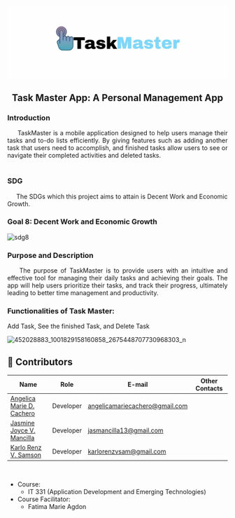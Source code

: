 ![mainheader](https://github.com/angelicamariecachero/Final_Project_AppDev/blob/main/assets/images/logo.jpg.jpg)
<h2 align="center"> Task Master App: A Personal Management App</h2>

<h3> Introduction </h3> <i class="fa-solid fa-1"></i>
  <p align=justify>
&nbsp;&nbsp;&nbsp;&nbsp; TaskMaster is a mobile application designed to help users manage their tasks and to-do lists efficiently. By giving features such as adding another task that users need to accomplish, and finished tasks allow users to see or navigate their completed activities and deleted tasks.
<br></br>

<h3> SDG </h3> <i class="fa-solid fa-1"></i>

<p align=justify> &nbsp;&nbsp;&nbsp;&nbsp; The SDGs which this project aims to attain is Decent Work and Economic Growth.

<h3> Goal 8: Decent Work and Economic Growth </h3> <i class="fa-solid fa-1"></i>

![sdg8](https://user-images.githubusercontent.com/102529828/181732978-0b7032cb-dc9a-4c38-8ec1-16dd09f58cdf.png)

 <h3> Purpose and Description </h3> <i class="fa-solid fa-1"></i>
 
<p align=justify> &nbsp;&nbsp;&nbsp;&nbsp;The purpose of TaskMaster is to provide users with an intuitive and effective tool for managing their daily tasks and achieving their goals. The app will help users prioritize their tasks, and track their progress, ultimately leading to better time management and productivity.

 <h3> Functionalities of Task Master: </h3> <i class="fa-solid fa-1"></i>

Add Task, See the finished Task, and Delete Task

![452028883_1001829158160858_2675448707730968303_n](https://github.com/user-attachments/assets/ec123117-2b4d-4bb8-b41c-6bae46b33c0d)

##  <a id = "contrib"> 👷‍ Contributors </a> <br>

| Name | Role | E-mail | Other Contacts |
| --- | --- | --- | --- |
| <a href = "https://github.com/angelicamariecachero">Angelica Marie D. Cachero</a> | Developer | angelicamariecachero@gmail.com |   |
| <a href = "https://github.com/jasmancilla">Jasmine Joyce V. Mancilla </a>|  Developer  | jasmancilla13@gmail.com |  |
| <a href = "https://github.com/Rentzu">Karlo Renz V. Samson </a>| Developer | karlorenzvsam@gmail.com | |

<br>

- Course:
  - IT 331 (Application Development and Emerging Technologies)
- Course Facilitator:
  - Fatima Marie Agdon
